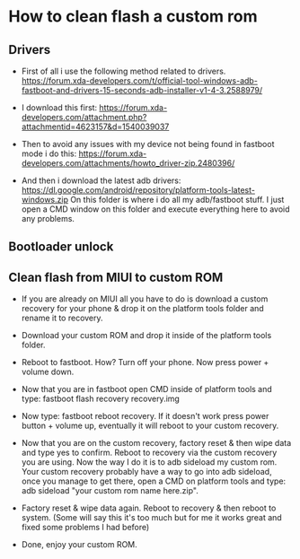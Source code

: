 # How to clean flash a custom rom

## Drivers

- First of all i use the following method related to drivers.
https://forum.xda-developers.com/t/official-tool-windows-adb-fastboot-and-drivers-15-seconds-adb-installer-v1-4-3.2588979/

- I download this first: https://forum.xda-developers.com/attachment.php?attachmentid=4623157&d=1540039037

- Then to avoid any issues with my device not being found in fastboot mode i do this: https://forum.xda-developers.com/attachments/howto_driver-zip.2480396/

- And then i download the latest adb drivers: https://dl.google.com/android/repository/platform-tools-latest-windows.zip 
On this folder is where i do all my adb/fastboot stuff. I just open a CMD window on this folder and execute everything here to avoid any problems.

## Bootloader unlock

## Clean flash from MIUI to custom ROM

- If you are already on MIUI all you have to do is download a custom recovery for your phone & drop it on the platform tools folder and rename it to recovery.

- Download your custom ROM and drop it inside of the platform tools folder.

- Reboot to fastboot. How? Turn off your phone. Now press power + volume down.

- Now that you are in fastboot open CMD inside of platform tools and type: fastboot flash recovery recovery.img

- Now type: fastboot reboot recovery. If it doesn't work press power button + volume up, eventually it will reboot to your custom recovery.

- Now that you are on the custom recovery, factory reset & then wipe data and type yes to confirm. Reboot to recovery via the custom recovery you are using. Now the way I do it is to adb sideload my custom rom. Your custom recovery probably have a way to go into adb sideload, once you manage to get there, open a CMD on platform tools and type: adb sideload "your custom rom name here.zip".

- Factory reset & wipe data again. Reboot to recovery & then reboot to system. (Some will say this it's too much but for me it works great and fixed some problems I had before)

- Done, enjoy your custom ROM.
